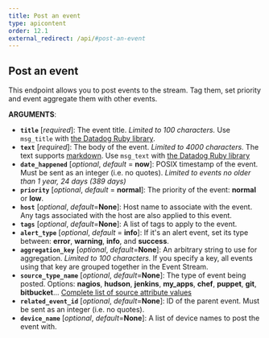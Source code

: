 ```yaml
---
title: Post an event
type: apicontent
order: 12.1
external_redirect: /api/#post-an-event
---
```


## Post an event
This endpoint allows you to post events to the stream. Tag them, set priority and event aggregate them with other events.

**ARGUMENTS**:

* **`title`** [*required*]:
    The event title. *Limited to 100 characters.*
    Use `msg_title` with [the Datadog Ruby library][1].
* **`text`** [*required*]:
    The body of the event. *Limited to 4000 characters.*
    The text supports [markdown][2].
    Use `msg_text` with [the Datadog Ruby library][1]
* **`date_happened`** [*optional*, *default* = **now**]:
    POSIX timestamp of the event. Must be sent as an integer (i.e. no quotes). *Limited to events no older than 1 year, 24 days (389 days)*
* **`priority`** [*optional*, *default* = **normal**]:
    The priority of the event: **normal** or **low**.
* **`host`** [*optional*, *default*=**None**]:
    Host name to associate with the event. Any tags associated with the host are also applied to this event.
* **`tags`** [*optional*, *default*=**None**]:
    A list of tags to apply to the event.
* **`alert_type`** [*optional*, *default* = **info**]:
    If it's an alert event, set its type between: **error**, **warning**, **info**, and **success**.
* **`aggregation_key`** [*optional*, *default*=**None**]:
    An arbitrary string to use for aggregation. *Limited to 100 characters.*
    If you specify a key, all events using that key are grouped together in the Event Stream.
* **`source_type_name`** [*optional*, *default*=**None**]:
    The type of event being posted.
    Options: **nagios**, **hudson**, **jenkins**, **my_apps**, **chef**, **puppet**, **git**, **bitbucket**...
    [Complete list of source attribute values][3]
* **`related_event_id`** [*optional*, *default*=**None**]:
    ID of the parent event. Must be sent as an integer (i.e. no quotes).
* **`device_name`** [*optional*, *default*=**None**]:
    A list of device names to post the event with.

[1]: https://github.com/DataDog/dogapi-rb
[2]: content/en/developers/events/email.md#markdown
[3]: /integrations/faq/list-of-api-source-attribute-value
